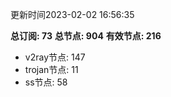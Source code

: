 更新时间2023-02-02 16:56:35

**总订阅: 73**
**总节点: 904**
**有效节点: 216**
- v2ray节点: 147
- trojan节点: 11
- ss节点: 58
